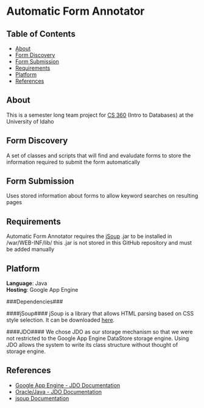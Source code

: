 Automatic Form Annotator
======================


Table of Contents
-----
- [About](#about)
- [Form Discovery](#form-discovery)
- [Form Submission](#form-submission)
- [Requirements](#requirements)
- [Platform](#platform)
- [References](#references)

About
-----
This is a semester long team project for [CS 360](http://wiki.cs.uidaho.edu/index.php/CS_360) (Intro to Databases) at the University of Idaho


Form Discovery
---
A set of classes and scripts that will find and evaludate forms to store the information required to submit the form automatically

Form Submission
----
Uses stored information about forms to allow keyword searches on resulting pages

Requirements
----
Automatic Form Annotator requires the [jSoup](http://jsoup.org/) .jar to be installed in /war/WEB-INF/lib/ this .jar is not stored in this GitHub repository and must be added manually

Platform
-----

<b>Language</b>: Java<br />
<b>Hosting</b>: Google App Engine

###Dependencies###

####jSoup####
jSoup is a library that allows HTML parsing based on CSS style selection. It can be downloaded [here](http://jsoup.org/).

####JDO####
We chose JDO as our storage mechanism so that we were not restricted to the Google App Engine DataStore storage engine.
Using JDO allows the system to write its class structure without thought of storage engine.

References
------
- [Google App Engine - JDO Documentation](https://developers.google.com/appengine/docs/java/datastore/jdo/creatinggettinganddeletingdata)
- [Oracle/Java - JDO Documentation](http://www.oracle.com/technetwork/java/index-jsp-135919.html)
- [jsoup Documentation](http://jsoup.org/apidocs/)